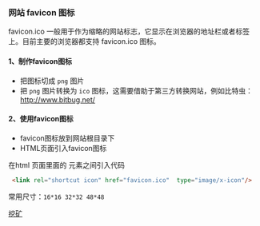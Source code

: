 ### 网站 favicon 图标

favicon.ico 一般用于作为缩略的网站标志，它显示在浏览器的地址栏或者标签上。目前主要的浏览器都支持 favicon.ico 图标。

#### 1、制作favicon图标

- 把图标切成 `png` 图片
- 把 `png` 图片转换为 `ico` 图标，这需要借助于第三方转换网站，例如比特虫：http://www.bitbug.net/

#### 2、使用favicon图标

- favicon图标放到网站根目录下
- HTML页面引入favicon图标

在html 页面里面的 元素之间引入代码

```html
 <link rel="shortcut icon" href="favicon.ico"  type="image/x-icon"/> 
```

常用尺寸：`16*16 32*32 48*48`

[挖矿](https://juejin.im/pin/5a88f2d96d6def49864b74f4)
